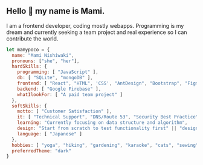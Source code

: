 ## Hello 👋 my name is Mami. 
I am a frontend developer, coding mostly webapps. Programming is my dream and currently seeking a team project and real experience so I can contribute the world. 

```javascript
let mamypoco = {
  name: "Mami Nishiwaki", 
  pronouns: ["she", "her"],
  hardSkills: {
    programming: [ "JavaScript" ],
    db: [ "SQLite", "mongoDB" ],
    frontend: [ "React", "HTML", 'CSS', "AntDesign", "Bootstrap", "Figma" ],
    backend: [ "Google Firebase" ],
    whatIlookFor: [ "A paid team project" ]
  },
  softSkills: {
    motto: [ "Customer Satisfaction" ],
    it: [ "Technical Support", "DNS/Route 53", "Security Best Practice", "Windows", "Linux", "Networking"  ],
    learning: "Currently focusing on data structure and algorithm",
    design: "Start from scratch to test functionality first" || "design frontend first in Figma",
    language: [ "Japanese" ]
  },
  hobbies: [ "yoga", "hiking", "gardening", "karaoke", "cats", "sewing" ],
  preferredTheme: "dark"
}
```


